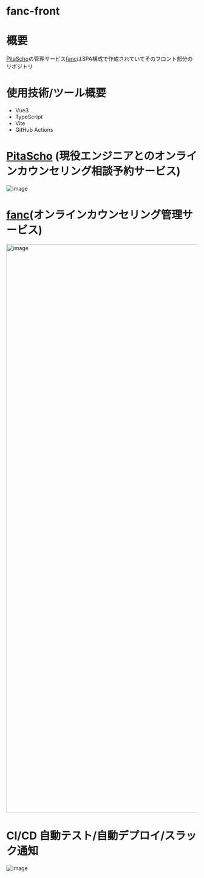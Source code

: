 # fanc-front

# 概要
 [PitaScho](https://pitascho.com/)の管理サービス[fanc](https://fancapp.com/login)はSPA構成で作成されていてそのフロント部分のリポジトリ

# 使用技術/ツール概要

- Vue3
- TypeScript
- Vite
- GitHub Actions


# [PitaScho](https://pitascho.com/) (現役エンジニアとのオンラインカウンセリング相談予約サービス)
![image](https://github.com/kudotaka0421/fanc-front/assets/54498213/d20fc38d-28fc-44eb-a435-8ea8c594a924)

# [fanc](https://fancapp.com/login)(オンラインカウンセリング管理サービス)
<img width="1498" alt="image" src="https://github.com/kudotaka0421/fanc-front/assets/54498213/286e53ac-9415-4057-b042-c5f1d02342d2">

# CI/CD 自動テスト/自動デプロイ/スラック通知

![image](https://github.com/kudotaka0421/fanc-front/assets/54498213/be8cbc84-c91a-4619-93a6-8089dcf5c1f5)


